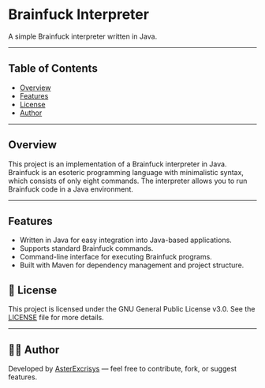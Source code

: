 # Brainfuck Interpreter

A simple Brainfuck interpreter written in Java.

---

## Table of Contents
- [Overview](#overview)
- [Features](#features)
- [License](#license)
- [Author](#author)

---

## Overview

This project is an implementation of a Brainfuck interpreter in Java. Brainfuck is an esoteric programming language with minimalistic syntax, which consists of only eight commands. The interpreter allows you to run Brainfuck code in a Java environment.

---

## Features

- Written in Java for easy integration into Java-based applications.
- Supports standard Brainfuck commands.
- Command-line interface for executing Brainfuck programs.
- Built with Maven for dependency management and project structure.

## 📄 License

This project is licensed under the GNU General Public License v3.0. See the [LICENSE](LICENSE) file for more details.

---

## 👨‍💻 Author

Developed by [AsterExcrisys](https://www.github.com/AsterExcrisys) — feel free to contribute, fork, or suggest features.
